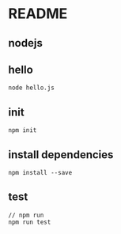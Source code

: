 # README
## nodejs

## hello
	node hello.js

## init
	npm init 

## install dependencies
	npm install --save

## test
	// npm run
	npm run test


